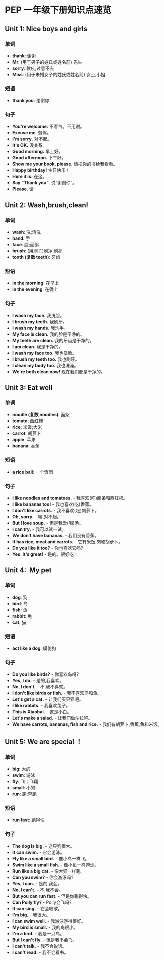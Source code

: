 # PEP 一年级下册知识点速览
## Unit 1: Nice boys and girls
### 单词
- **thank**: 谢谢
- **Mr**: (用于男子的姓氏或姓名前) 先生
- **sorry**: 歉疚;过意不去
- **Miss**: (用于未婚女子的姓氏或姓名前) 女士,小姐
### 短语
- **thank you**: 谢谢你
### 句子
- **You're welcome.** 不客气。不用谢。
- **Excuse me**. 劳驾。
- **I'm sorry**. 对不起。
- **It's OK.** 没关系。
- **Good morning.** 早上好。
- **Good afternoon.** 下午好。
- **Show me your book, please.** 请把你的书给我看看。
- **Happy birthday!** 生日快乐！
- **Here it is.** 在这。
- **Say "Thank you".** 说“谢谢你”。
- **Please**. 请
## Unit 2: Wash,brush,clean!
### 单词
- **wash**: 洗;清洗
- **hand**: 手
- **face**: 脸;面部
- **brush**: (用刷子)刷净,刷亮
- **tooth (复数 teeth)**: 牙齿
### 短语
- **in the morning**: 在早上
- **in the evening**: 在晚上
### 句子
- **I wash my face.** 我洗脸。
- **I brush my teeth.** 我刷牙。
- **I wash my hands.** 我洗手。
- **My face is clean.** 我的脸是干净的。
- **My teeth are clean.** 我的牙齿是干净的。
- **I am clean.** 我是干净的。
- **I wash my face too.** 我也洗脸。
- **I brush my teeth too.** 我也刷牙。
- **I clean my body too.** 我也洗澡。
- **We're both clean now!** 现在我们都是干净的。
## Unit 3: Eat well
### 单词
- **noodle (复数 noodles)**: 面条
- **tomato**: 西红柿
- **rice**: 米饭;大米
- **carrot**: 胡萝卜
- **apple**: 苹果
- **banana**: 香蕉
### 短语
- **a rice ball**: 一个饭团
### 句子
- **I like noodles and tomatoes.** - 我喜欢(吃)面条和西红柿。
- **I like bananas too!** - 我也喜欢(吃)香蕉。
- **I don't like carrots.** - 我不喜欢(吃)胡萝卜。
- **Oh, sorry.** - 噢,对不起。
- **But I love soup.** - 但是我爱(喝)汤。
- **I can try.** - 我可以试一试。
- **We don't have bananas.** - 我们没有香蕉。
- **It has rice, meat and carrots.** - 它有米饭,肉和胡萝卜。
- **Do you like it too?** - 你也喜欢它吗?
- **Yes. It's great!** - 是的。很好吃！
## Unit 4:  My pet
### 单词
- **dog**: 狗
- **bird**: 鸟
- **fish**: 鱼
- **rabbit**: 兔
- **cat**: 猫
### 短语
- **act like a dog**: 模仿狗
### 句子
- **Do you like birds?** - 你喜欢鸟吗?
- **Yes, I do.** - 是的,我喜欢。
- **No, I don't.** - 不,我不喜欢。
- **I don't like birds or fish.** - 我不喜欢鸟和鱼。
- **Let's get a cat.** - 让我们买只猫吧。
- **I like rabbits.** - 我喜欢兔子。
- **This is Xiaobai.** - 这是小白。
- **Let's make a salad.** - 让我们做沙拉吧。
- **We have carrots, bananas, fish and rice.** - 我们有胡萝卜,香蕉,鱼和米饭。
## Unit 5: We are special ！
### 单词
- **big**: 大的
- **swim**: 游泳
- **fly**: 飞；飞翔
- **small**: 小的
- **run**: 跑;奔跑
### 短语
- **run fast**: 跑得快
### 句子
- **The dog is big.** - 这只狗很大。
- **It can swim.** - 它会游泳。
- **Fly like a small bird.** - 像小鸟一样飞。
- **Swim like a small fish.** - 像小鱼一样游泳。
- **Run like a big cat.** - 像大猫一样跑。
- **Can you swim?** - 你会游泳吗?
- **Yes, I can.** - 是的,我会。
- **No, I can't.** - 不,我不会。
- **But you can run fast.** - 但是你跑得快。
- **Can Polly fly?** - Polly会飞吗?
- **It can sing.** - 它会唱歌。
- **I'm big.** - 我很大。
- **I can swim well.** - 我游泳游得很好。
- **My bird is small.** - 我的鸟很小。
- **I'm a bird.** - 我是一只鸟。
- **But I can't fly.** - 但是我不会飞。
- **I can't talk.** - 我不会说话。
- **I can't read.** - 我不会看书。
